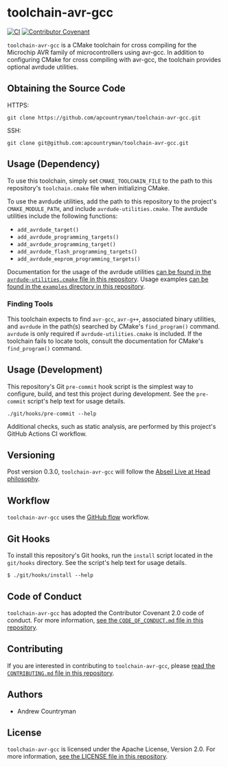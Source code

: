 # toolchain-avr-gcc
[![CI](https://github.com/apcountryman/toolchain-avr-gcc/actions/workflows/ci.yml/badge.svg)](https://github.com/apcountryman/toolchain-avr-gcc/actions/workflows/ci.yml)
[![Contributor Covenant](https://img.shields.io/badge/Contributor%20Covenant-2.0-4baaaa.svg)](CODE_OF_CONDUCT.md)

`toolchain-avr-gcc` is a CMake toolchain for cross compiling for the Microchip AVR family
of microcontrollers using avr-gcc.
In addition to configuring CMake for cross compiling with avr-gcc, the toolchain provides
optional avrdude utilities.

## Obtaining the Source Code
HTTPS:
```shell
git clone https://github.com/apcountryman/toolchain-avr-gcc.git
```
SSH:
```shell
git clone git@github.com:apcountryman/toolchain-avr-gcc.git
```

## Usage (Dependency)
To use this toolchain, simply set `CMAKE_TOOLCHAIN_FILE` to the path to this repository's
`toolchain.cmake` file when initializing CMake.

To use the avrdude utilities, add the path to this repository to the project's
`CMAKE_MODULE_PATH`, and include `avrdude-utilities.cmake`.
The avrdude utilities include the following functions:
- `add_avrdude_target()`
- `add_avrdude_programming_targets()`
- `add_avrdude_programming_target()`
- `add_avrdude_flash_programming_targets()`
- `add_avrdude_eeprom_programming_targets()`

Documentation for the usage of the avrdude utilities [can be found in the
`avrdude-utilities.cmake` file in this repository](avrdude-utilities.cmake).
Usage examples [can be found in the `examples` directory in this repository](examples).

### Finding Tools
This toolchain expects to find `avr-gcc`, `avr-g++`, associated binary utilities, and
`avrdude` in the path(s) searched by CMake's `find_program()` command.
`avrdude` is only required if `avrdude-utilities.cmake` is included.
If the toolchain fails to locate tools, consult the documentation for CMake's
`find_program()` command.

## Usage (Development)
This repository's Git `pre-commit` hook script is the simplest way to configure, build,
and test this project during development.
See the `pre-commit` script's help text for usage details.
```shell
./git/hooks/pre-commit --help
```

Additional checks, such as static analysis, are performed by this project's GitHub Actions
CI workflow.

## Versioning
Post version 0.3.0, `toolchain-avr-gcc` will follow the [Abseil Live at Head
philosophy](https://abseil.io/about/philosophy).

## Workflow
`toolchain-avr-gcc` uses the [GitHub flow](https://guides.github.com/introduction/flow/)
workflow.

## Git Hooks
To install this repository's Git hooks, run the `install` script located in the
`git/hooks` directory.
See the script's help text for usage details.
```
$ ./git/hooks/install --help
```

## Code of Conduct
`toolchain-avr-gcc` has adopted the Contributor Covenant 2.0 code of conduct.
For more information, [see the `CODE_OF_CONDUCT.md` file in this
repository](CODE_OF_CONDUCT.md).

## Contributing
If you are interested in contributing to `toolchain-avr-gcc`, please [read the
`CONTRIBUTING.md` file in this repository](CONTRIBUTING.md).

## Authors
- Andrew Countryman

## License
`toolchain-avr-gcc` is licensed under the Apache License, Version 2.0.
For more information, [see the LICENSE file in this repository](LICENSE).
